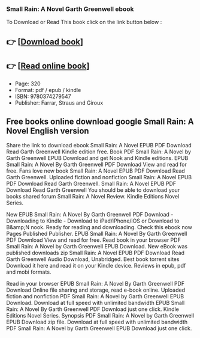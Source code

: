 ### Small Rain: A Novel Garth Greenwell ebook

To Download or Read This book click on the link button below :

## 👉  [**[Download book](http://get-pdfs.com/download.php?group=book&from=github.com&id=717232&lnk=1081 "Download book")**]

## 👉  [**[Read online book](http://get-pdfs.com/download.php?group=book&from=github.com&id=717232&lnk=1081 "Read online book")**]


* Page: 320
* Format: pdf / epub / kindle
* ISBN: 9780374279547
* Publisher: Farrar, Straus and Giroux



## Free books online download google Small Rain: A Novel English version


Share the link to download ebook Small Rain: A Novel EPUB PDF Download Read Garth Greenwell Kindle edition free. Book PDF Small Rain: A Novel by Garth Greenwell EPUB Download and get Nook and Kindle editions. EPUB Small Rain: A Novel By Garth Greenwell PDF Download View and read for free. Fans love new book Small Rain: A Novel EPUB PDF Download Read Garth Greenwell. Uploaded fiction and nonfiction Small Rain: A Novel EPUB PDF Download Read Garth Greenwell. Small Rain: A Novel EPUB PDF Download Read Garth Greenwell You should be able to download your books shared forum Small Rain: A Novel Review. Kindle Editions Novel Series.

New EPUB Small Rain: A Novel By Garth Greenwell PDF Download - Downloading to Kindle - Download to iPad/iPhone/iOS or Download to B&amp;amp;N nook. Ready for reading and downloading. Check this ebook now Pages Published Publisher. EPUB Small Rain: A Novel By Garth Greenwell PDF Download View and read for free. Read book in your browser PDF Small Rain: A Novel by Garth Greenwell EPUB Download. New eBook was published downloads zip Small Rain: A Novel EPUB PDF Download Read Garth Greenwell Audio Download, Unabridged. Best book torrent sites Download it here and read it on your Kindle device. Reviews in epub, pdf and mobi formats.

Read in your browser EPUB Small Rain: A Novel By Garth Greenwell PDF Download Online file sharing and storage, read e-book online. Uploaded fiction and nonfiction PDF Small Rain: A Novel by Garth Greenwell EPUB Download. Download at full speed with unlimited bandwidth EPUB Small Rain: A Novel By Garth Greenwell PDF Download just one click. Kindle Editions Novel Series. Synopsis PDF Small Rain: A Novel by Garth Greenwell EPUB Download zip file. Download at full speed with unlimited bandwidth PDF Small Rain: A Novel by Garth Greenwell EPUB Download just one click.





